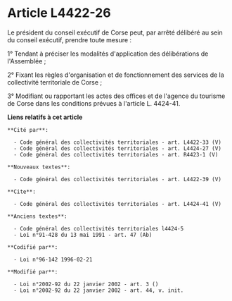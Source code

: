 # Article L4422-26

Le président du conseil exécutif de Corse peut, par arrêté délibéré au sein du conseil exécutif, prendre toute mesure : 

1° Tendant à préciser les modalités d'application des délibérations de l'Assemblée ; 

2° Fixant les règles d'organisation et de fonctionnement des services de la collectivité territoriale de Corse ; 

3° Modifiant ou rapportant les actes des offices et de l'agence du tourisme de Corse dans les conditions prévues à l'article
L. 4424-41.

**Liens relatifs à cet article**

	**Cité par**:

	  - Code général des collectivités territoriales - art. L4422-33 (V)
	  - Code général des collectivités territoriales - art. L4424-27 (V)
	  - Code général des collectivités territoriales - art. R4423-1 (V)

	**Nouveaux textes**:

	  - Code général des collectivités territoriales - art. L4422-39 (V)

	**Cite**:

	  - Code général des collectivités territoriales - art. L4424-41 (V)

	**Anciens textes**:

	  - Code général des collectivités territoriales l4424-5
	  - Loi n°91-428 du 13 mai 1991 - art. 47 (Ab)

	**Codifié par**:

	  - Loi n°96-142 1996-02-21

	**Modifié par**:

	  - Loi n°2002-92 du 22 janvier 2002 - art. 3 ()
	  - Loi n°2002-92 du 22 janvier 2002 - art. 44, v. init.
